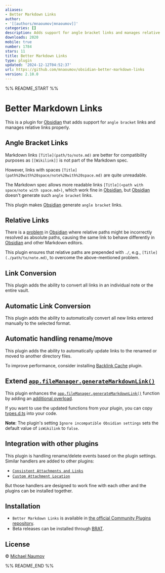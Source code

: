```yaml
---
aliases:
- Better Markdown Links
author:
- '[[authors/mnaoumov|mnaoumov]]'
categories: []
description: Adds support for angle bracket links and manages relative links properly
downloads: 2020
mobile: true
number: 1784
stars: 11
title: Better Markdown Links
type: plugin
updated: '2024-12-12T04:52:37'
url: https://github.com/mnaoumov/obsidian-better-markdown-links
version: 2.10.0
---
```


%% README_START %%

# Better Markdown Links

This is a plugin for [Obsidian] that adds support for `angle bracket` links and manages relative links properly.

## Angle Bracket Links

Markdown links `[Title](path/to/note.md)` are better for compatibility purposes as `[[Wikilink]]` is not part of the Markdown spec.

However, links with spaces `[Title](path%20with%20space/note%20with%20space.md)` are quite unreadable.

The Markdown spec allows more readable links `[Title](<path with space/note with space.md>)`, which work fine in [Obsidian], but [Obsidian] doesn't generate such `angle bracket` links.

This plugin makes [Obsidian] generate `angle bracket` links.

## Relative Links

There is a [problem](https://forum.obsidian.md/t/add-settings-to-control-link-resolution-mode/69560) in [Obsidian] where relative paths might be incorrectly resolved as absolute paths, causing the same link to behave differently in [Obsidian] and other Markdown editors.

This plugin ensures that relative paths are prepended with `./`, e.g., `[Title](./path/to/note.md)`, to overcome the above-mentioned problem.

## Link Conversion

This plugin adds the ability to convert all links in an individual note or the entire vault.

## Automatic Link Conversion

This plugin adds the ability to automatically convert all new links entered manually to the selected format.

## Automatic handling rename/move

This plugin adds the ability to automatically update links to the renamed or moved to another directory files.

To improve performance, consider installing [Backlink Cache](https://obsidian.md/plugins?id=backlink-cache) plugin.

## Extend [`app.fileManager.generateMarkdownLink()`][generateMarkdownLink]

This plugin enhances the [`app.fileManager.generateMarkdownLink()`][generateMarkdownLink] function by adding an [additional overload](./types.d.ts).

If you want to use the updated functions from your plugin, you can copy [types.d.ts](./types.d.ts) into your code.

**Note**: The plugin's setting `Ignore incompatible Obsidian settings` sets the default value of `isWikilink` to `false`.

## Integration with other plugins

This plugin is handling rename/delete events based on the plugin settings. Similar handlers are added to other plugins:

- [`Consistent Attachments and Links`](https://obsidian.md/plugins?id=consistent-attachments-and-links)
- [`Custom Attachment Location`](https://obsidian.md/plugins?id=obsidian-custom-attachment-location)

But those handlers are designed to work fine with each other and the plugins can be installed together.

## Installation

- `Better Markdown Links` is available in [the official Community Plugins repository](https://obsidian.md/plugins?id=better-markdown-links).
- Beta releases can be installed through [BRAT](https://obsidian.md/plugins?id=obsidian42-brat).

## License

© [Michael Naumov](https://github.com/mnaoumov/)

[Obsidian]: https://obsidian.md/

[generateMarkdownLink]: https://github.com/obsidianmd/obsidian-api/blob/ea526e2459ad3f188c994862a9b106d94bf0f692/obsidian.d.ts#L1435


%% README_END %%